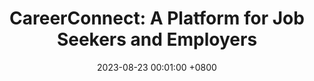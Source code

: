---
title:          "CareerConnect: A Platform for Job Seekers and Employers"
date:           2023-08-23 00:01:00 +0800
# selected:       true
# competition:            "International Conference on Machine Learning (ICML)"
position:        "Term project for "
course:       'CSE 408 (Software Development Sessional)'
pub_date:       "June 2023 - August 2023"

supervisor:
- Sheikh Azizul Hakim (Lecturer, BUET)

about: >-
  Developed a web platform aiming to help the job seekers with landing in their dream jobs. The platform was developed using NodeJS, PostgreSQL and ReactJS.
cover:          /assets/images/covers/career_connect.jpg

technologies:
  - Web Development
  - NodeJS
  - PostgreSQL
  - ReactJS
links:
- https://github.com/Maneesha28/CareerConnect_FE

---